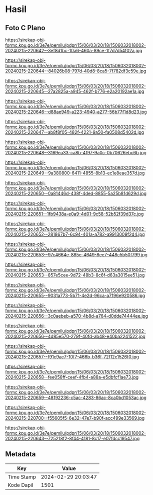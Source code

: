# Hasil

## Foto C Plano

https://sirekap-obj-formc.kpu.go.id/3e7e/pemilu/pdpr/15/06/03/20/18/1506032018002-20240215-220642--3ef8d1bc-10a6-460a-89ce-1f7d7d54f02a.jpg

https://sirekap-obj-formc.kpu.go.id/3e7e/pemilu/pdpr/15/06/03/20/18/1506032018002-20240215-220644--84026b08-797d-40d8-8ca5-7f782df3c59e.jpg

https://sirekap-obj-formc.kpu.go.id/3e7e/pemilu/pdpr/15/06/03/20/18/1506032018002-20240215-220645--27a2825a-a945-462f-b776-e2a20192ae1a.jpg

https://sirekap-obj-formc.kpu.go.id/3e7e/pemilu/pdpr/15/06/03/20/18/1506032018002-20240215-220646--d88ae949-a223-4940-a277-56b77f1d8d23.jpg

https://sirekap-obj-formc.kpu.go.id/3e7e/pemilu/pdpr/15/06/03/20/18/1506032018002-20240215-220647--ab8f8f05-482f-4221-9a50-fa0508d5402d.jpg

https://sirekap-obj-formc.kpu.go.id/3e7e/pemilu/pdpr/15/06/03/20/18/1506032018002-20240215-220648--3169ea33-ca8b-4f97-9a0c-0b70626ebc6b.jpg

https://sirekap-obj-formc.kpu.go.id/3e7e/pemilu/pdpr/15/06/03/20/18/1506032018002-20240215-220649--9a380800-6411-4855-8b13-ec1e8eae357d.jpg

https://sirekap-obj-formc.kpu.go.id/3e7e/pemilu/pdpr/15/06/03/20/18/1506032018002-20240215-220650--0a81446d-438f-4ded-8855-5a25b81d629d.jpg

https://sirekap-obj-formc.kpu.go.id/3e7e/pemilu/pdpr/15/06/03/20/18/1506032018002-20240215-220651--1fb9438a-e0a9-4d01-9c58-52b52f39d37c.jpg

https://sirekap-obj-formc.kpu.go.id/3e7e/pemilu/pdpr/15/06/03/20/18/1506032018002-20240215-220652--281867b7-6c94-401a-a782-a9913009f2d4.jpg

https://sirekap-obj-formc.kpu.go.id/3e7e/pemilu/pdpr/15/06/03/20/18/1506032018002-20240215-220653--97c4664e-885e-4649-8ee7-448c5b50f799.jpg

https://sirekap-obj-formc.kpu.go.id/3e7e/pemilu/pdpr/15/06/03/20/18/1506032018002-20240215-220653--857e5cee-9d72-48b3-8c6f-d63a3015ee51.jpg

https://sirekap-obj-formc.kpu.go.id/3e7e/pemilu/pdpr/15/06/03/20/18/1506032018002-20240215-220655--9031a773-5b71-4e2d-96ca-a7196e920586.jpg

https://sirekap-obj-formc.kpu.go.id/3e7e/pemilu/pdpr/15/06/03/20/18/1506032018002-20240215-220656--3c0aebeb-a570-4b8d-a764-d0dde74444ee.jpg

https://sirekap-obj-formc.kpu.go.id/3e7e/pemilu/pdpr/15/06/03/20/18/1506032018002-20240215-220656--4d85e570-279f-40fd-ab48-e40ba2241522.jpg

https://sirekap-obj-formc.kpu.go.id/3e7e/pemilu/pdpr/15/06/03/20/18/1506032018002-20240215-220657--f91c9ac7-10f7-466b-b36f-72f12e1526f0.jpg

https://sirekap-obj-formc.kpu.go.id/3e7e/pemilu/pdpr/15/06/03/20/18/1506032018002-20240215-220658--fee058ff-ceef-4fb4-a88a-e5dbfcf1ae73.jpg

https://sirekap-obj-formc.kpu.go.id/3e7e/pemilu/pdpr/15/06/03/20/18/1506032018002-20240215-220659--48192236-c5ac-4283-86ac-8ca0bd1053ac.jpg

https://sirekap-obj-formc.kpu.go.id/3e7e/pemilu/pdpr/15/06/03/20/18/1506032018002-20240215-220700--f55605f5-6e32-47e7-b90f-acc499e33569.jpg

https://sirekap-obj-formc.kpu.go.id/3e7e/pemilu/pdpr/15/06/03/20/18/1506032018002-20240215-220643--725218f2-8f44-4181-8c17-e07fdcc19547.jpg


## Metadata

| Key        | Value               |
| ---------- | ------------------- |
| Time Stamp | 2024-02-29 20:03:47 |
| Kode Dapil | 1501                |



